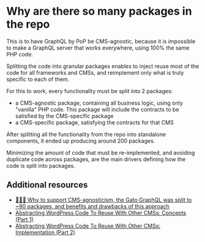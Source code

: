 # Why are there so many packages in the repo

This is to have GraphQL by PoP be CMS-agnostic, because it is impossible to make a GraphQL server that works everywhere, using 100% the same PHP code.

Splitting the code into granular packages enables to inject reuse most of the code for all frameworks and CMSs, and reimplement only what is truly specific to each of them.

For this to work, every functionality must be split into 2 packages:

- a CMS-agnostic package, containing all business logic, using only "vanilla" PHP code. This package will include the contracts to be satisfied by the CMS-specific package
- a CMS-specific package, satisfying the contracts for that CMS

After splitting all the functionality from the repo into standalone components, it ended up producing around 200 packages.

Minimizing the amount of code that must be re-implemented, and avoiding duplicate code across packages, are the main drivers defining how the code is split into packages.

## Additional resources

- [💁🏽‍♂️ Why to support CMS-agnosticism, the Gato GraphQL was split to ~90 packages, and benefits and drawbacks of this approach](https://gatographql.com/blog/why-to-support-cms-agnosticism-the-gatographql-split-to-around-90-packages/)
- [Abstracting WordPress Code To Reuse With Other CMSs: Concepts (Part 1)](https://www.smashingmagazine.com/2019/11/abstracting-wordpress-code-cms-concepts/)
- [Abstracting WordPress Code To Reuse With Other CMSs: Implementation (Part 2)](https://www.smashingmagazine.com/2019/11/abstracting-wordpress-code-reuse-with-other-cms-implementation/)
